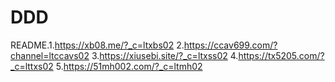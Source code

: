 # DDD
README.1.https://xb08.me/?_c=ltxbs02
2.https://ccav699.com/?channel=ltccavs02
3.https://xiusebi.site/?_c=ltxss02
4.https://tx5205.com/?_c=lttxs02
5.https://51mh002.com/?_c=ltmh02
